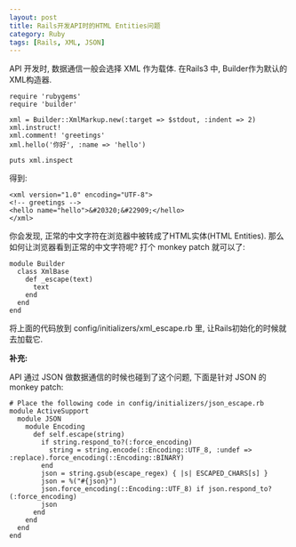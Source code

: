 ```yaml
---
layout: post
title: Rails开发API时的HTML Entities问题
category: Ruby
tags: [Rails, XML, JSON]
---
```


API 开发时, 数据通信一般会选择 XML 作为载体. 在Rails3 中, Builder作为默认的XML构造器.

	require 'rubygems'
	require 'builder'

	xml = Builder::XmlMarkup.new(:target => $stdout, :indent => 2)
	xml.instruct!
	xml.comment! 'greetings'
	xml.hello('你好', :name => 'hello')
	
	puts xml.inspect

得到:

	<xml version="1.0" encoding="UTF-8"> 
	<!-- greetings --> 
	<hello name="hello">&#20320;&#22909;</hello> 	
	</xml>
	
你会发现, 正常的中文字符在浏览器中被转成了HTML实体(HTML Entities).  那么如何让浏览器看到正常的中文字符呢? 打个 monkey patch 就可以了:
	
	module Builder
	  class XmlBase
	    def _escape(text)
	      text
	    end
	  end
	end

将上面的代码放到 config/initializers/xml_escape.rb 里, 让Rails初始化的时候就去加载它.

**补充:**

API 通过 JSON 做数据通信的时候也碰到了这个问题, 下面是针对 JSON 的 monkey patch:

	# Place the following code in config/initializers/json_escape.rb
	module ActiveSupport
	  module JSON
	    module Encoding
	      def self.escape(string)
	        if string.respond_to?(:force_encoding)
	          string = string.encode(::Encoding::UTF_8, :undef => :replace).force_encoding(::Encoding::BINARY)
	        end
	        json = string.gsub(escape_regex) { |s| ESCAPED_CHARS[s] }
	        json = %("#{json}")
	        json.force_encoding(::Encoding::UTF_8) if json.respond_to?(:force_encoding)
	        json
	      end
	    end
	  end
	end
